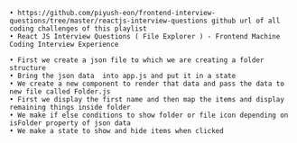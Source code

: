     • https://github.com/piyush-eon/frontend-interview-questions/tree/master/reactjs-interview-questions github url of all coding challenges of this playlist
    • React JS Interview Questions ( File Explorer ) - Frontend Machine Coding Interview Experience

    • First we create a json file to which we are creating a folder structure
    • Bring the json data  into app.js and put it in a state
    • We create a new component to render that data and pass the data to new file called Folder.js
    • First we display the first name and then map the items and display remaining things inside folder
    • We make if else conditions to show folder or file icon depending on isFolder property of json data
    • We make a state to show and hide items when clicked
